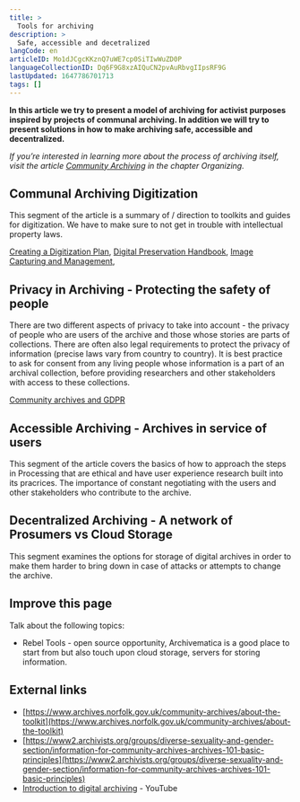 ```yaml
---
title: >
  Tools for archiving
description: >
  Safe, accessible and decetralized
langCode: en
articleID: Mo1dJCgcKKznQ7uWE7cp0SiTIwWuZD0P
languageCollectionID: Dq6F9G8xzAIQuCN2pvAuRbvgIIpsRF9G
lastUpdated: 1647786701713
tags: []
---
```


**In this article we try to present a model of archiving for activist purposes inspired by projects of communal archiving. In addition we will try to present solutions in how to make archiving safe, accessible and decentralized.**

_If you’re interested in learning more about the process of archiving itself, visit the article_ [_Community Archiving_](/organising/community-archiving) _in the chapter Organizing._

## **Communal Archiving Digitization**

This segment of the article is a summary of / direction to toolkits and guides for digitization. We have to make sure to not get in trouble with intellectual property laws.

[Creating a Digitization Plan](https://www.archives.norfolk.gov.uk/community-archives/digitisation/creating-a-digitisation-plan), [Digital Preservation Handbook](https://www.dpconline.org/handbook), [Image Capturing and Management](https://www.archives.norfolk.gov.uk/community-archives/digitisation/image-capture-and-management),

## **Privacy in Archiving - Protecting the safety of people**

There are two different aspects of privacy to take into account - the privacy of people who are users of the archive and those whose stories are parts of collections. There are often also legal requirements to protect the privacy of information (precise laws vary from country to country). It is best practice to ask for consent from any living people whose information is a part of an archival collection, before providing researchers and other stakeholders with access to these collections.

[Community archives and GDPR](https://www.communityarchives.org.uk/content/resource/community-archives-gdpr#archives)

## **Accessible Archiving - Archives in service of users**

This segment of the article covers the basics of how to approach the steps in Processing that are ethical and have user experience research built into its pracrices. The importance of constant negotiating with the users and other stakeholders who contribute to the archive.

## **Decentralized Archiving - A network of Prosumers vs Cloud Storage**

This segment examines the options for storage of digital archives in order to make them harder to bring down in case of attacks or attempts to change the archive.

## **Improve this page**

Talk about the following topics:

-   Rebel Tools - open source opportunity, Archivematica is a good place to start from but also touch upon cloud storage, servers for storing information.

## External links

-   [https://www.archives.norfolk.gov.uk/community-archives/about-the-toolkit](https://www.archives.norfolk.gov.uk/community-archives/about-the-toolkit)
-   [https://www2.archivists.org/groups/diverse-sexuality-and-gender-section/information-for-community-archives-archives-101-basic-principles](https://www2.archivists.org/groups/diverse-sexuality-and-gender-section/information-for-community-archives-archives-101-basic-principles)
-   [Introduction to digital archiving](https://www.youtube.com/watch?v=X53N86nP3lk&t=631s) - YouTube